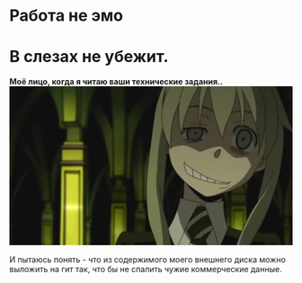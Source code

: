 # Работа не эмо 
# В слезах не убежит.

**Моё лицо, когда я читаю ваши технические задания..**
![Моё лицо, когда я читаю ваши ТЗ](https://github.com/HorusHeresyHeretic/Anaconda-Fly-Jupyter/blob/master/FreeLance_Manga/PokerFace.png)

И пытаюсь понять - что из содержимого моего внешнего диска можно выложить на гит так, что бы не спалить чужие коммерческие данные.


